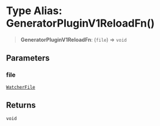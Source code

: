 # Type Alias: GeneratorPluginV1ReloadFn()

> **GeneratorPluginV1ReloadFn**: (`file`) => `void`

## Parameters

### file

[`WatcherFile`](../interfaces/WatcherFile.md)

## Returns

`void`
